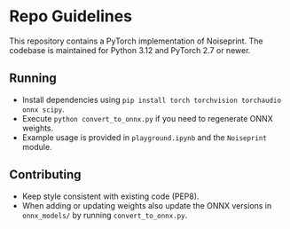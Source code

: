# Repo Guidelines

This repository contains a PyTorch implementation of Noiseprint. The codebase is
maintained for Python 3.12 and PyTorch 2.7 or newer.

## Running
- Install dependencies using `pip install torch torchvision torchaudio onnx scipy`.
- Execute `python convert_to_onnx.py` if you need to regenerate ONNX weights.
- Example usage is provided in `playground.ipynb` and the `Noiseprint` module.

## Contributing
- Keep style consistent with existing code (PEP8).
- When adding or updating weights also update the ONNX versions in
  `onnx_models/` by running `convert_to_onnx.py`.
